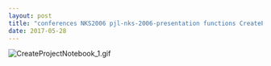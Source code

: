 ```yaml
---
layout: post
title: "conferences NKS2006 pjl-nks-2006-presentation functions CreateProjectNotebook.nb"
date: 2017-05-28
---
```


![CreateProjectNotebook_1.gif](../../../assets/2017/05/28/CreateProjectNotebook-500px/CreateProjectNotebook_1.gif)

